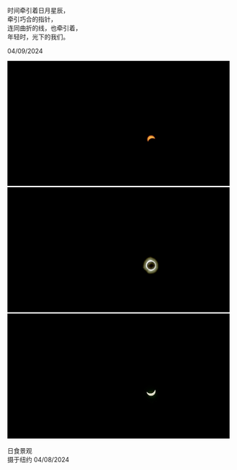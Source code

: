 时间牵引着日月星辰，  
牵引巧合的指针，  
连同曲折的线，也牵引着，  
年轻时，光下的我们。  
   
04/09/2024  
  
![640](../../images/poetry/日食1.png)  
![640](../../images/poetry/日食2.png)  
![640](../../images/poetry/日食3.png)    

日食景观  
摄于纽约 04/08/2024  
  